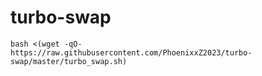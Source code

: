 # turbo-swap

````
bash <(wget -qO- https://raw.githubusercontent.com/PhoenixxZ2023/turbo-swap/master/turbo_swap.sh)
````
